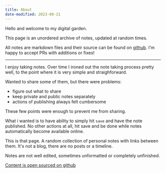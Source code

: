 ```yaml
---
title: About
date-modified: 2023-09-21
---
```


Hello and welcome to my digital garden.

This page is an unordered archive of notes, updated at random times.

All notes are markdown files and their source can be found on [github](https://github.com/argshook/zettelkasten). I'm happy to accept PRs with additions or fixes!

---

I enjoy taking notes. Over time I ironed out the note taking process pretty well, to the point where it is very simple and straighforward.

Wanted to share some of them, but there were problems:

* figure out what to share
* keep private and public notes separately
* actions of publishing always felt cumbersome

These few points were enough to prevent me from sharing.

What i wanted is to have ability to simply hit `save` and have the note published. No other actions at all, hit save and be done while notes automatically become available online.

This is that page. A random collection of personal notes with links between them. It's not a blog, there are no posts or a timeline.

Notes are not well edited, sometimes unformatted or completely unfinished.

[Content is open sourced on github](https://github.com/argshook/zettelkasten)
